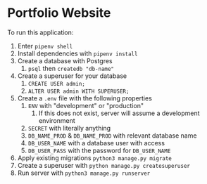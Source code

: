 # Portfolio Website

To run this application: 
1. Enter `pipenv shell` 
2. Install dependencies with `pipenv install`
3. Create a database with Postgres
   1. `psql` then `createdb "db-name"`
4. Create a superuser for your database
   1. `CREATE USER admin;`
   2. `ALTER USER admin WITH SUPERUSER;`
5. Create a `.env` file with the following properties
   1. `ENV` with "development" or "production"
      1. If this does not exist, server will assume a development environment
   2. `SECRET` with literally anything
   3. `DB_NAME_PROD` & `DB_NAME_PROD` with relevant database name
   4. `DB_USER_NAME` with a database user with access
   5. `DB_USER_PASS` with the password for `DB_USER_NAME`
6. Apply existing migrations `python3 manage.py migrate`
7. Create a superuser with `python manage.py createsuperuser`
8. Run server with `python3 manage.py runserver`